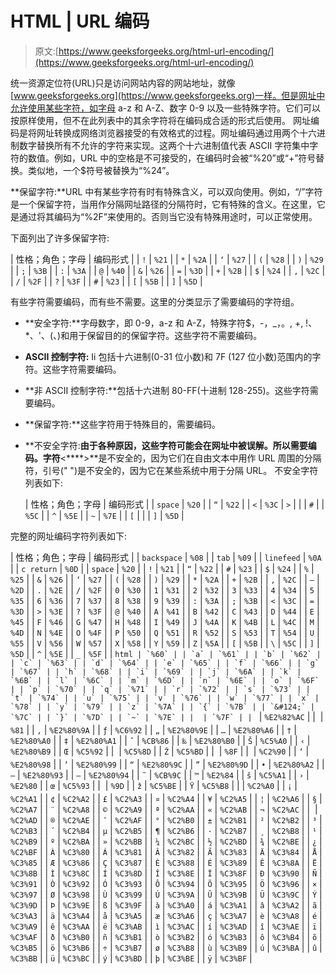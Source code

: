# HTML | URL 编码

> 原文:[https://www.geeksforgeeks.org/html-url-encoding/](https://www.geeksforgeeks.org/html-url-encoding/)

统一资源定位符(URL)只是访问网站内容的网站地址，就像[www.geeksforgeeks.org](https://www.geeksforgeeks.org)一样。但是网址中允许使用某些字符，如字母 a-z 和 A-Z、数字 0-9 以及一些特殊字符。它们可以按原样使用，但不在此列表中的其余字符将在编码成合适的形式后使用。
网址编码是将网址转换成网络浏览器接受的有效格式的过程。网址编码通过用两个十六进制数字替换所有不允许的字符来实现。这两个十六进制值代表 ASCII 字符集中字符的数值。例如，URL 中的空格是不可接受的，在编码时会被“%20”或“+”符号替换。类似地，一个$符号被替换为“%24”。

**保留字符:**URL 中有某些字符有时有特殊含义，可以双向使用。例如，“/”字符是一个保留字符，当用作分隔网址路径的分隔符时，它有特殊的含义。在这里，它是通过将其编码为“%2F”来使用的。否则当它没有特殊用途时，可以正常使用。

下面列出了许多保留字符:

| 性格；角色；字母 | 编码形式 |
| `!` | `%21` |
| `*` | `%2A` |
| `‘` | `%27` |
| `(` | `%28` |
| `)` | `%29` |
| `;` | `%3B` |
| `:` | `%3A` |
| `@` | `%40` |
| `&` | `%26` |
| `=` | `%3D` |
| `+` | `%2B` |
| `$` | `%24` |
| `,` | `%2C` |
| `/` | `%2F` |
| `?` | `%3F` |
| `#` | `%23` |
| `[` | `%5B` |
| `]` | `%5D` |

有些字符需要编码，而有些不需要。这里的分类显示了需要编码的字符组。

*   **安全字符:**字母数字，即 0-9，a-z 和 A-Z，特殊字符$，-，_，。, +, !、*、'、(、)和用于保留目的的保留字符。这些字符不需要编码。
*   **ASCII 控制字符:** Ii 包括十六进制(0-31 位小数)和 7F (127 位小数)范围内的字符。这些字符需要编码。
*   **非 ASCII 控制字符:**包括十六进制 80-FF(十进制 128-255)。这些字符需要编码。
*   **保留字符:**这些字符用于特殊目的，需要编码。
*   **不安全字符:**由于各种原因，这些字符可能会在网址中被误解。所以需要编码。字符**<****>**是不安全的，因为它们在自由文本中用作 URL 周围的分隔符，引号(" ")是不安全的，因为它在某些系统中用于分隔 URL。
    不安全字符列表如下:

    | 性格；角色；字母 | 编码形式 |
    | `space` | `%20` |
    | `“` | `%22` |
    | `<` | `%3C` | `>` |  |
    | `#` |  | `%5C` |
    | `^` | `%5E` |
    | `~` | `%7E` |
    | `[` |  |
    | `]` | `%5D` |

完整的网址编码字符列表如下:

| 性格；角色；字母 | 编码形式 |
| `backspace` | `%08` |
| `tab` | `%09` |
| `linefeed` | `%0A` |
| `c return` | `%0D` |
| `space` | `%20` |
| `!` | `%21` |
| `“` | `%22` |
| `#` | `%23` |
| `$` | `%24` |
| `%` | `%25` |
| `&` | `%26` |
| `‘` | `%27` |
| `(` | `%28` |
| `)` | `%29` |
| `*` | `%2A` |
| `+` | `%2B` |
| `,` | `%2C` |
| `–` | `%2D` |
| `.` | `%2E` |
| `/` | `%2F` |
| `0` | `%30` |
| `1` | `%31` |
| `2` | `%32` |
| `3` | `%33` |
| `4` | `%34` |
| `5` | `%35` |
| `6` | `%36` |
| `7` | `%37` |
| `8` | `%38` |
| `9` | `%39` |
| `:` | `%3A` |
| `;` | `%3B` |
| `<` | `%3C` |
| `=` | `%3D` |
| `>` | `%3E` |
| `?` | `%3F` |
| `@` | `%40` |
| `A` | `%41` |
| `B` | `%42` |
| `C` | `%43` |
| `D` | `%44` |
| `E` | `%45` |
| `F` | `%46` |
| `G` | `%47` |
| `H` | `%48` |
| `I` | `%49` |
| `J` | `%4A` |
| `K` | `%4B` |
| `L` | `%4C` |
| `M` | `%4D` |
| `N` | `%4E` |
| `O` | `%4F` |
| `P` | `%50` |
| `Q` | `%51` |
| `R` | `%52` |
| `S` | `%53` |
| `T` | `%54` |
| `U` | `%55` |
| `V` | `%56` |
| `W` | `%57` |
| `X` | `%58` |
| `Y` | `%59` |
| `Z` | `%5A` |
| `[` | `%5B` |
| `\` | `%5C` |
| `]` | `%5D` |
| `^` | `%5E` |
| `_` | `%5F` |
| ```html | `%60` |
| `a` | `%61` |
| `b` | `%62` |
| `c` | `%63` |
| `d` | `%64` |
| `e` | `%65` |
| `f` | `%66` |
| `g` | `%67` |
| `h` | `%68` |
| `i` | `%69` |
| `j` | `%6A` |
| `k` | `%6B` |
| `l` | `%6C` |
| `m` | `%6D` |
| `n` | `%6E` |
| `o` | `%6F` |
| `p` | `%70` |
| `q` | `%71` |
| `r` | `%72` |
| `s` | `%73` |
| `t` | `%74` |
| `u` | `%75` |
| `v` | `%76` |
| `w` | `%77` |
| `x` | `%78` |
| `y` | `%79` |
| `z` | `%7A` |
| `{` | `%7B` |
| `&#124;` | `%7C` |
| `}` | `%7D` |
| `~` | `%7E` |
|  | `%7F` |
| ``` | `%E2%82%AC` |
| `` | `%81` |
| `‚` | `%E2%80%9A` |
| `ƒ` | `%C6%92` |
| `„` | `%E2%80%9E` |
| `…` | `%E2%80%A6` |
| `†` | `%E2%80%A0` |
| `‡` | `%E2%80%A1` |
| `ˆ` | `%CB%86` |
| `‰` | `%E2%80%B0` |
| `Š` | `%C5%A0` |
| `‹` | `%E2%80%B9` |
| `Œ` | `%C5%92` |
| `` | `%C5%8D` |
| `Ž` | `%C5%BD` |
| `` | `%8F` |
| `` | `%C2%90` |
| `‘` | `%E2%80%98` |
| `’` | `%E2%80%99` |
| `“` | `%E2%80%9C` |
| `”` | `%E2%80%9D` |
| `•` | `%E2%80%A2` |
| `–` | `%E2%80%93` |
| `—` | `%E2%80%94` |
| `˜` | `%CB%9C` |
| `™` | `%E2%84` |
| `š` | `%C5%A1` |
| `›` | `%E2%80` |
| `œ` | `%C5%93` |
| `` | `%9D` |
| `ž` | `%C5%BE` |
| `Ÿ` | `%C5%B8` |
|  | `%C2%A0` |
| `¡` | `%C2%A1` |
| `¢` | `%C2%A2` |
| `£` | `%C2%A3` |
| `¤` | `%C2%A4` |
| `¥` | `%C2%A5` |
| `¦` | `%C2%A6` |
| `§` | `%C2%A7` |
| `¨` | `%C2%A8` |
| `©` | `%C2%A9` |
| `ª` | `%C2%AA` |
| `«` | `%C2%AB` |
| `¬` | `%C2%AC` |
| `­` | `%C2%AD` |
| `®` | `%C2%AE` |
| `¯` | `%C2%AF` |
| `°` | `%C2%B0` |
| `±` | `%C2%B1` |
| `²` | `%C2%B2` |
| `³` | `%C2%B3` |
| `´` | `%C2%B4` |
| `µ` | `%C2%B5` |
| `¶` | `%C2%B6` |
| `·` | `%C2%B7` |
| `¸` | `%C2%B8` |
| `¹` | `%C2%B9` |
| `º` | `%C2%BA` |
| `»` | `%C2%BB` |
| `¼` | `%C2%BC` |
| `½` | `%C2%BD` |
| `¾` | `%C2%BE` |
| `¿` | `%C2%BF` |
| `À` | `%C3%80` |
| `Á` | `%C3%81` |
| `Â` | `%C3%82` |
| `Ã` | `%C3%83` |
| `Ä` | `%C3%84` |
| `Å` | `%C3%85` |
| `Æ` | `%C3%86` |
| `Ç` | `%C3%87` |
| `È` | `%C3%88` |
| `É` | `%C3%89` |
| `Ê` | `%C3%8A` |
| `Ë` | `%C3%8B` |
| `Ì` | `%C3%8C` |
| `Í` | `%C3%8D` |
| `Î` | `%C3%8E` |
| `Ï` | `%C3%8F` |
| `Ð` | `%C3%90` |
| `Ñ` | `%C3%91` |
| `Ò` | `%C3%92` |
| `Ó` | `%C3%93` |
| `Ô` | `%C3%94` |
| `Õ` | `%C3%95` |
| `Ö` | `%C3%96` |
| `×` | `%C3%97` |
| `Ø` | `%C3%98` |
| `Ù` | `%C3%99` |
| `Ú` | `%C3%9A` |
| `Û` | `%C3%9B` |
| `Ü` | `%C3%9C` |
| `Ý` | `%C3%9D` |
| `Þ` | `%C3%9E` |
| `ß` | `%C3%9F` |
| `à` | `%C3%A0` |
| `á` | `%C3%A1` |
| `â` | `%C3%A2` |
| `ã` | `%C3%A3` |
| `ä` | `%C3%A4` |
| `å` | `%C3%A5` |
| `æ` | `%C3%A6` |
| `ç` | `%C3%A7` |
| `è` | `%C3%A8` |
| `é` | `%C3%A9` |
| `ê` | `%C3%AA` |
| `ë` | `%C3%AB` |
| `ì` | `%C3%AC` |
| `í` | `%C3%AD` |
| `î` | `%C3%AE` |
| `ï` | `%C3%AF` |
| `ð` | `%C3%B0` |
| `ñ` | `%C3%B1` |
| `ò` | `%C3%B2` |
| `ó` | `%C3%B3` |
| `ô` | `%C3%B4` |
| `õ` | `%C3%B5` |
| `ö` | `%C3%B6` |
| `÷` | `%C3%B7` |
| `ø` | `%C3%B8` |
| `ù` | `%C3%B9` |
| `ú` | `%C3%BA` |
| `û` | `%C3%BB` |
| `ü` | `%C3%BC` |
| `ý` | `%C3%BD` |
| `þ` | `%C3%BE` |
| `ÿ` | `%C3%BF` |